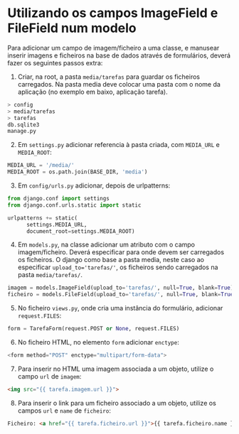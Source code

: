 # Utilizando os campos ImageField e FileField num modelo 

Para adicionar um campo de imagem/ficheiro a uma classe, e manusear inserir imagens e ficheiros na base de dados através de formulários, deverá fazer os seguintes passos extra:

1. Criar, na root, a pasta `media/tarefas` para guardar os ficheiros carregados. Na pasta media deve colocar uma pasta com o nome da aplicação (no exemplo em baixo, aplicação tarefa).

```bash
> config
> media/tarefas
> tarefas
db.sqlite3
manage.py
```

2. Em `settings.py` adicionar referencia à pasta criada, com `MEDIA_URL` e `MEDIA_ROOT`:

```Python
MEDIA_URL = '/media/'
MEDIA_ROOT = os.path.join(BASE_DIR, 'media')
```

3. Em `config/urls.py` adicionar, depois de urlpatterns:

```Python
from django.conf import settings
from django.conf.urls.static import static

urlpatterns += static(
      settings.MEDIA_URL,
      document_root=settings.MEDIA_ROOT)
```

4. Em `models.py`, na classe adicionar um atributo com o campo imagem/ficheiro. Deverá especificar para onde devem ser carregados os ficheiros. O django como base a pasta media, neste caso ao especificar `upload_to='tarefas/'`, os ficheiros sendo carregados na pasta `media/tarefas/`.

```Python
imagem = models.ImageField(upload_to='tarefas/', null=True, blank=True)
ficheiro = models.FileField(upload_to='tarefas/', null=True, blank=True)
```

5. No ficheiro `views.py`, onde cria uma instância do formulário, adicionar `request.FILES`:

```Python
form = TarefaForm(request.POST or None, request.FILES)
```


6. No ficheiro HTML, no elemento `form` adicionar `enctype`:
```Python
<form method="POST" enctype="multipart/form-data">
```

7. Para inserir no HTML uma imagem associada a um objeto, utilize o campo `url` de `imagem`:

```HTML
<img src="{{ tarefa.imagem.url }}">
```

8. Para inserir o link para um ficheiro associado a um objeto, utilize os campos `url` e `name` de `ficheiro`:

```HTML
Ficheiro: <a href="{{ tarefa.ficheiro.url }}">{{ tarefa.ficheiro.name }}</a>
```
